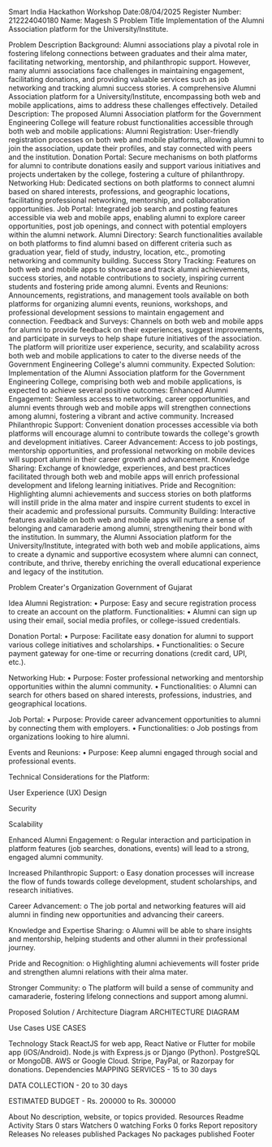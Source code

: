 Smart India Hackathon Workshop
Date:08/04/2025
Register Number: 212224040180
Name: Magesh S
Problem Title
Implementation of the Alumni Association platform for the University/Institute.

Problem Description
Background: Alumni associations play a pivotal role in fostering lifelong connections between graduates and their alma mater, facilitating networking, mentorship, and philanthropic support. However, many alumni associations face challenges in maintaining engagement, facilitating donations, and providing valuable services such as job networking and tracking alumni success stories. A comprehensive Alumni Association platform for a University/Institute, encompassing both web and mobile applications, aims to address these challenges effectively. Detailed Description: The proposed Alumni Association platform for the Government Engineering College will feature robust functionalities accessible through both web and mobile applications: Alumni Registration: User-friendly registration processes on both web and mobile platforms, allowing alumni to join the association, update their profiles, and stay connected with peers and the institution. Donation Portal: Secure mechanisms on both platforms for alumni to contribute donations easily and support various initiatives and projects undertaken by the college, fostering a culture of philanthropy. Networking Hub: Dedicated sections on both platforms to connect alumni based on shared interests, professions, and geographic locations, facilitating professional networking, mentorship, and collaboration opportunities. Job Portal: Integrated job search and posting features accessible via web and mobile apps, enabling alumni to explore career opportunities, post job openings, and connect with potential employers within the alumni network. Alumni Directory: Search functionalities available on both platforms to find alumni based on different criteria such as graduation year, field of study, industry, location, etc., promoting networking and community building. Success Story Tracking: Features on both web and mobile apps to showcase and track alumni achievements, success stories, and notable contributions to society, inspiring current students and fostering pride among alumni. Events and Reunions: Announcements, registrations, and management tools available on both platforms for organizing alumni events, reunions, workshops, and professional development sessions to maintain engagement and connection. Feedback and Surveys: Channels on both web and mobile apps for alumni to provide feedback on their experiences, suggest improvements, and participate in surveys to help shape future initiatives of the association. The platform will prioritize user experience, security, and scalability across both web and mobile applications to cater to the diverse needs of the Government Engineering College's alumni community. Expected Solution: Implementation of the Alumni Association platform for the Government Engineering College, comprising both web and mobile applications, is expected to achieve several positive outcomes: Enhanced Alumni Engagement: Seamless access to networking, career opportunities, and alumni events through web and mobile apps will strengthen connections among alumni, fostering a vibrant and active community. Increased Philanthropic Support: Convenient donation processes accessible via both platforms will encourage alumni to contribute towards the college's growth and development initiatives. Career Advancement: Access to job postings, mentorship opportunities, and professional networking on mobile devices will support alumni in their career growth and advancement. Knowledge Sharing: Exchange of knowledge, experiences, and best practices facilitated through both web and mobile apps will enrich professional development and lifelong learning initiatives. Pride and Recognition: Highlighting alumni achievements and success stories on both platforms will instill pride in the alma mater and inspire current students to excel in their academic and professional pursuits. Community Building: Interactive features available on both web and mobile apps will nurture a sense of belonging and camaraderie among alumni, strengthening their bond with the institution. In summary, the Alumni Association platform for the University/Institute, integrated with both web and mobile applications, aims to create a dynamic and supportive ecosystem where alumni can connect, contribute, and thrive, thereby enriching the overall educational experience and legacy of the institution.

Problem Creater's Organization
Government of Gujarat

Idea
Alumni Registration: • Purpose: Easy and secure registration process to create an account on the platform. Functionalities: • Alumni can sign up using their email, social media profiles, or college-issued credentials.

Donation Portal: • Purpose: Facilitate easy donation for alumni to support various college initiatives and scholarships. • Functionalities: o Secure payment gateway for one-time or recurring donations (credit card, UPI, etc.).

Networking Hub: • Purpose: Foster professional networking and mentorship opportunities within the alumni community. • Functionalities: o Alumni can search for others based on shared interests, professions, industries, and geographical locations.

Job Portal: • Purpose: Provide career advancement opportunities to alumni by connecting them with employers. • Functionalities: o Job postings from organizations looking to hire alumni.

Events and Reunions: • Purpose: Keep alumni engaged through social and professional events.

Technical Considerations for the Platform:

User Experience (UX) Design

Security

Scalability

Enhanced Alumni Engagement: o Regular interaction and participation in platform features (job searches, donations, events) will lead to a strong, engaged alumni community.

Increased Philanthropic Support: o Easy donation processes will increase the flow of funds towards college development, student scholarships, and research initiatives.

Career Advancement: o The job portal and networking features will aid alumni in finding new opportunities and advancing their careers.

Knowledge and Expertise Sharing: o Alumni will be able to share insights and mentorship, helping students and other alumni in their professional journey.

Pride and Recognition: o Highlighting alumni achievements will foster pride and strengthen alumni relations with their alma mater.

Stronger Community: o The platform will build a sense of community and camaraderie, fostering lifelong connections and support among alumni.

Proposed Solution / Architecture Diagram
ARCHITECTURE DIAGRAM

Use Cases
USE CASES

Technology Stack
ReactJS for web app, React Native or Flutter for mobile app (iOS/Android).
Node.js with Express.js or Django (Python).
PostgreSQL or MongoDB.
AWS or Google Cloud.
Stripe, PayPal, or Razorpay for donations.
Dependencies
MAPPING SERVICES - 15 to 30 days

DATA COLLECTION - 20 to 30 days

ESTIMATED BUDGET - Rs. 200000 to Rs. 300000

About
No description, website, or topics provided.
Resources
 Readme
 Activity
Stars
 0 stars
Watchers
 0 watching
Forks
 0 forks
Report repository
Releases
No releases published
Packages
No packages published
Footer
